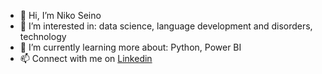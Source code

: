 - 👋 Hi, I’m Niko Seino
- 👀 I’m interested in: data science, language development and disorders, technology
- 🌱 I’m currently learning more about: Python, Power BI
- 📫 Connect with me on [Linkedin](https://www.linkedin.com/in/nijiko-s-7024b690/) 

<!---
NikoSeino/NikoSeino is a ✨ special ✨ repository because its `README.md` (this file) appears on your GitHub profile.
You can click the Preview link to take a look at your changes.
--->
